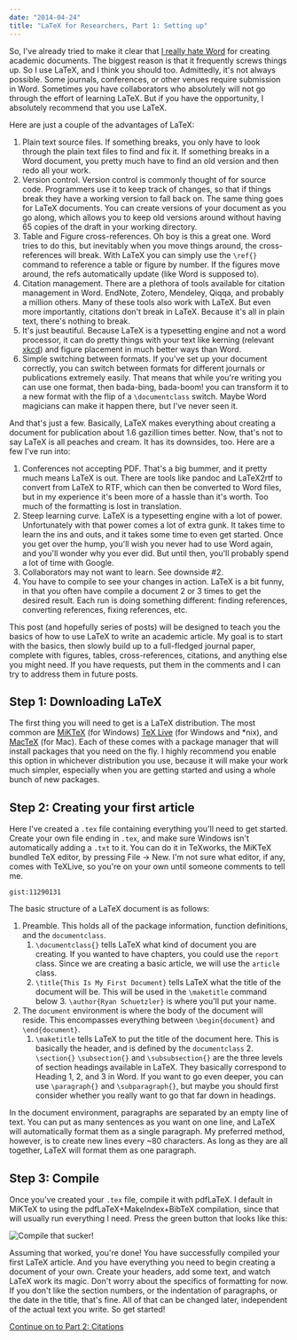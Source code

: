 ```yaml
---
date: "2014-04-24"
title: "LaTeX for Researchers, Part 1: Setting up"
---
```


So, I've already tried to make it clear that
[I really hate Word](http://www.schuetzler.net/blog/latex-icis-template/) for
creating academic documents. The biggest reason is that it frequently screws
things up. So I use LaTeX, and I think you should too. Admittedly, it's not
always possible. Some journals, conferences, or other venues require submission
in Word. Sometimes you have collaborators who absolutely will not go through the
effort of learning LaTeX. But if you have the opportunity, I absolutely
recommend that you use LaTeX.

Here are just a couple of the advantages of LaTeX:

1. Plain text source files. If something breaks, you only have to look through
   the plain text files to find and fix it. If something breaks in a Word
   document, you pretty much have to find an old version and then redo all your
   work.
2. Version control. Version control is commonly thought of for source
   code. Programmers use it to keep track of changes, so that if things break
   they have a working version to fall back on. The same thing goes for LaTeX
   documents. You can create versions of your document as you go along, which
   allows you to keep old versions around without having 65 copies of the draft
   in your working directory.
   <!-- more -->
3. Table and Figure cross-references. Oh boy is this a great one. Word tries to
   do this, but inevitably when you move things around, the cross-references
   will break. With LaTeX you can simply use the `\ref{}` command to reference a
   table or figure by number. If the figures move around, the refs automatically
   update (like Word is supposed to).
4. Citation management. There are a plethora of tools available for citation
   management in Word. EndNote, Zotero, Mendeley, Qiqqa, and probably a million
   others. Many of these tools also work with LaTeX. But even more importantly,
   citations don't break in LaTeX. Because it's all in plain text, there's
   nothing to break.
5. It's just beautiful. Because LaTeX is a typesetting engine and not a word
   processor, it can do pretty things with your text like kerning (relevant
   [xkcd](http://xkcd.com/1015/)) and figure placement in much better ways than
   Word.
6. Simple switching between formats. If you've set up your document correctly,
   you can switch between formats for different journals or publications
   extremely easily. That means that while you're writing you can use one
   format, then bada-bing, bada-boom! you can transform it to a new format with
   the flip of a `\documentclass` switch. Maybe Word magicians can make it
   happen there, but I've never seen it.

And that's just a few. Basically, LaTeX makes everything about creating a
document for publication about 1.6 gazillion times better. Now, that's not to
say LaTeX is all peaches and cream. It has its downsides, too. Here are a few
I've run into:

1. Conferences not accepting PDF. That's a big bummer, and it pretty much means
   LaTeX is out. There are tools like pandoc and LaTeX2rtf to convert from LaTeX
   to RTF, which can then be converted to Word files, but in my experience it's
   been more of a hassle than it's worth. Too much of the formatting is lost in
   translation.
2. Steep learning curve. LaTeX is a typesetting engine with a lot of
   power. Unfortunately with that power comes a lot of extra gunk. It takes time
   to learn the ins and outs, and it takes some time to even get started. Once
   you get over the hump, you'll wish you never had to use Word again, and
   you'll wonder why you ever did. But until then, you'll probably spend a lot
   of time with Google.
3. Collaborators may not want to learn. See downside #2.
4. You have to compile to see your changes in action. LaTeX is a bit funny, in
   that you often have compile a document 2 or 3 times to get the desired
   result. Each run is doing something different: finding references, converting
   references, fixing references, etc.

This post (and hopefully series of posts) will be designed to teach you the
basics of how to use LaTeX to write an academic article. My goal is to start
with the basics, then slowly build up to a full-fledged journal paper, complete
with figures, tables, cross-references, citations, and anything else you might
need. If you have requests, put them in the comments and I can try to address
them in future posts.

## Step 1: Downloading LaTeX

The first thing you will need to get is a LaTeX distribution. The most
common are [MiKTeX](http://miktex.org/download) (for Windows)
[TeX Live](https://www.tug.org/texlive/) (for Windows and \*nix), and
[MacTeX](https://www.tug.org/mactex/) (for Mac). Each of these comes with a
package manager that will install packages that you need on the fly. I highly
recommend you enable this option in whichever distribution you use, because it
will make your work much simpler, especially when you are getting started and
using a whole bunch of new packages.

## Step 2: Creating your first article

Here I've created a `.tex` file containing everything you'll need to get
started. Create your own file ending in `.tex`, and make sure Windows isn't
automatically adding a `.txt` to it. You can do it in TeXworks, the MiKTeX
bundled TeX editor, by pressing File -> New. I'm not sure what editor, if any,
comes with TeXLive, so you're on your own until someone comments to tell me.

`gist:11290131`

The basic structure of a LaTeX document is as follows:

1. Preamble. This holds all of the package information, function definitions,
   and the `documentclass`.
   1. `\documentclass{}` tells LaTeX what kind of document you are creating. If
      you wanted to have chapters, you could use the `report` class. Since we
      are creating a basic article, we will use the `article` class.
   2. `\title{This Is My First Document}` tells LaTeX what the title of the
      document will be. This will be used in the `\maketitle` command below 3. `\author{Ryan Schuetzler}` is where you'll put your name.
2. The `document` environment is where the body of the document will
   reside. This encompasses everything between `\begin{document}` and
   `\end{document}`.
   1. `\maketitle` tells LaTeX to put the title of the document here. This is
      basically the header, and is defined by the `documentclass` 2. `\section{}` `\subsection{}` and `\subsubsection{}` are the three levels
      of section headings available in LaTeX. They basically correspond to
      Heading 1, 2, and 3 in Word. If you want to go even deeper, you can use
      `\paragraph{}` and `\subparagraph{}`, but maybe you should first consider
      whether you really want to go that far down in headings.

In the document environment, paragraphs are separated by an empty line of
text. You can put as many sentences as you want on one line, and LaTeX will
automatically format them as a single paragraph. My preferred method, however,
is to create new lines every ~80 characters. As long as they are all together,
LaTeX will format them as one paragraph.

## Step 3: Compile

Once you've created your `.tex` file, compile it with pdfLaTeX. I default in
MiKTeX to using the pdfLaTeX+MakeIndex+BibTeX compilation, since that will
usually run everything I need. Press the green button that looks like this:

![Compile that sucker!](http://i.imgur.com/LBszbx7.png)

Assuming that worked, you're done! You have successfully compiled your first
LaTeX article. And you have everything you need to begin creating a document of
your own. Create your headers, add some text, and watch LaTeX work its
magic. Don't worry about the specifics of formatting for now. If you don't like
the section numbers, or the indentation of paragraphs, or the date in the title,
that's fine. All of that can be changed later, independent of the actual text
you write. So get started!

[Continue on to Part 2: Citations](http://www.schuetzler.net/blog/latex-for-researchers-pt-2/)
